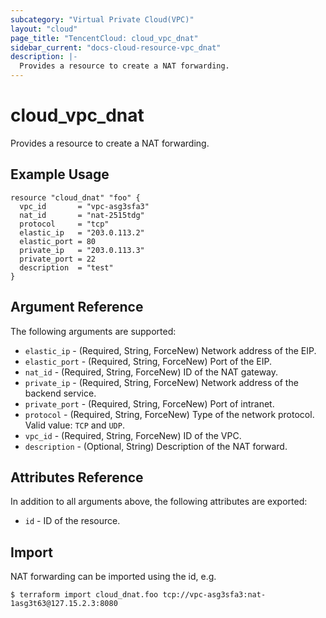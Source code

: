 ```yaml
---
subcategory: "Virtual Private Cloud(VPC)"
layout: "cloud"
page_title: "TencentCloud: cloud_vpc_dnat"
sidebar_current: "docs-cloud-resource-vpc_dnat"
description: |-
  Provides a resource to create a NAT forwarding.
---
```


# cloud_vpc_dnat

Provides a resource to create a NAT forwarding.

## Example Usage

```hcl
resource "cloud_dnat" "foo" {
  vpc_id       = "vpc-asg3sfa3"
  nat_id       = "nat-2515tdg"
  protocol     = "tcp"
  elastic_ip   = "203.0.113.2"
  elastic_port = 80
  private_ip   = "203.0.113.3"
  private_port = 22
  description  = "test"
}
```

## Argument Reference

The following arguments are supported:

* `elastic_ip` - (Required, String, ForceNew) Network address of the EIP.
* `elastic_port` - (Required, String, ForceNew) Port of the EIP.
* `nat_id` - (Required, String, ForceNew) ID of the NAT gateway.
* `private_ip` - (Required, String, ForceNew) Network address of the backend service.
* `private_port` - (Required, String, ForceNew) Port of intranet.
* `protocol` - (Required, String, ForceNew) Type of the network protocol. Valid value: `TCP` and `UDP`.
* `vpc_id` - (Required, String, ForceNew) ID of the VPC.
* `description` - (Optional, String) Description of the NAT forward.

## Attributes Reference

In addition to all arguments above, the following attributes are exported:

* `id` - ID of the resource.



## Import

NAT forwarding can be imported using the id, e.g.

```
$ terraform import cloud_dnat.foo tcp://vpc-asg3sfa3:nat-1asg3t63@127.15.2.3:8080
```


